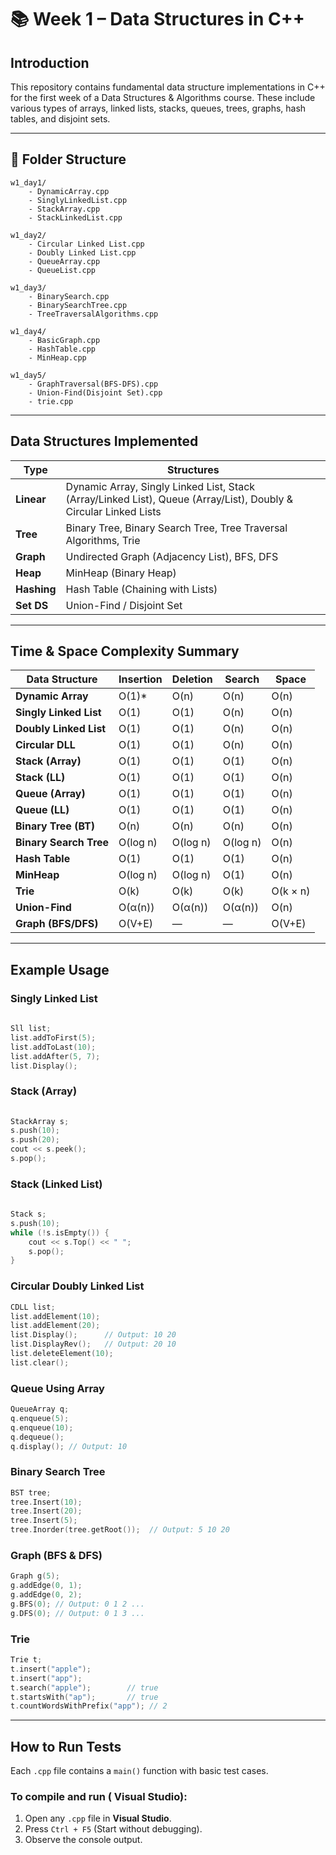 
# 📚 Week 1 – Data Structures in C++

##  Introduction

This repository contains fundamental data structure implementations in C++ for the first week of a Data Structures & Algorithms course. These include various types of arrays, linked lists, stacks, queues, trees, graphs, hash tables, and disjoint sets.

 
---

## 📁 Folder Structure

```
w1_day1/
    - DynamicArray.cpp
    - SinglyLinkedList.cpp
    - StackArray.cpp
    - StackLinkedList.cpp

w1_day2/
    - Circular Linked List.cpp
    - Doubly Linked List.cpp
    - QueueArray.cpp
    - QueueList.cpp

w1_day3/
    - BinarySearch.cpp
    - BinarySearchTree.cpp
    - TreeTraversalAlgorithms.cpp

w1_day4/
    - BasicGraph.cpp
    - HashTable.cpp
    - MinHeap.cpp

w1_day5/
    - GraphTraversal(BFS-DFS).cpp
    - Union-Find(Disjoint Set).cpp
    - trie.cpp
```

---

##  Data Structures Implemented

| Type       | Structures                                                                 |
|------------|-----------------------------------------------------------------------------|
| **Linear** | Dynamic Array, Singly Linked List, Stack (Array/Linked List), Queue (Array/List), Doubly & Circular Linked Lists |
| **Tree**   | Binary Tree, Binary Search Tree, Tree Traversal Algorithms, Trie           |
| **Graph**  | Undirected Graph (Adjacency List), BFS, DFS                                |
| **Heap**   | MinHeap (Binary Heap)                                                      |
| **Hashing**| Hash Table (Chaining with Lists)                                           |
| **Set DS** | Union-Find / Disjoint Set                                                  |

---

##  Time & Space Complexity Summary

| Data Structure       | Insertion | Deletion | Search   | Space       |
|----------------------|-----------|----------|----------|-------------|
| **Dynamic Array**    | O(1)*     | O(n)     | O(n)     | O(n)        |
| **Singly Linked List**| O(1)     | O(1)     | O(n)     | O(n)        |
| **Doubly Linked List**| O(1)     | O(1)     | O(n)     | O(n)        |
| **Circular DLL**     | O(1)     | O(1)     | O(n)     | O(n)        |
| **Stack (Array)**    | O(1)     | O(1)     | O(1)     | O(n)        |
| **Stack (LL)**       | O(1)     | O(1)     | O(1)     | O(n)        |
| **Queue (Array)**    | O(1)     | O(1)     | O(1)     | O(n)        |
| **Queue (LL)**       | O(1)     | O(1)     | O(1)     | O(n)        |
| **Binary Tree (BT)** | O(n)     | O(n)     | O(n)     | O(n)        |
| **Binary Search Tree**| O(log n)| O(log n) | O(log n) | O(n)        |
| **Hash Table**       | O(1)     |  O(1)    | O(1)     | O(n)        |
| **MinHeap**          | O(log n) | O(log n) | O(1)     | O(n)        |
| **Trie**             | O(k)     | O(k)     | O(k)     | O(k × n)    |
| **Union-Find**       | O(α(n))  | O(α(n))  | O(α(n))  | O(n)        |
| **Graph (BFS/DFS)**  | O(V+E)   | —        | —        | O(V+E)      |

 
---

##  Example Usage

### Singly Linked List
```cpp
 
Sll list;
list.addToFirst(5);
list.addToLast(10);
list.addAfter(5, 7);
list.Display();
```
### Stack (Array)
```cpp
 
StackArray s;
s.push(10);
s.push(20);
cout << s.peek();
s.pop();
```

### Stack (Linked List)
```cpp
 
Stack s;
s.push(10);
while (!s.isEmpty()) {
    cout << s.Top() << " ";
    s.pop();
}
```


###  Circular Doubly Linked List

```cpp
CDLL list;
list.addElement(10);
list.addElement(20);
list.Display();      // Output: 10 20
list.DisplayRev();   // Output: 20 10
list.deleteElement(10);
list.clear();
```

###  Queue Using Array

```cpp
QueueArray q;
q.enqueue(5);
q.enqueue(10);
q.dequeue();
q.display(); // Output: 10
```

###  Binary Search Tree

```cpp
BST tree;
tree.Insert(10);
tree.Insert(20);
tree.Insert(5);
tree.Inorder(tree.getRoot());  // Output: 5 10 20
```

###  Graph (BFS & DFS)

```cpp
Graph g(5);
g.addEdge(0, 1);
g.addEdge(0, 2);
g.BFS(0); // Output: 0 1 2 ...
g.DFS(0); // Output: 0 1 3 ...
```

###  Trie

```cpp
Trie t;
t.insert("apple");
t.insert("app");
t.search("apple");        // true
t.startsWith("ap");       // true
t.countWordsWithPrefix("app"); // 2
```

---

##  How to Run Tests

Each `.cpp` file contains a `main()` function with basic test cases.

###  To compile and run ( Visual Studio):

1. Open any `.cpp` file in **Visual Studio**.
2. Press `Ctrl + F5` (Start without debugging).
3. Observe the console output.

 
